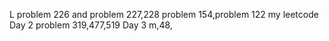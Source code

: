 L
problem 226 and problem 227,228
problem 154,problem 122
my leetcode
Day 2
problem 319,477,519
Day 3 m,48,
 
